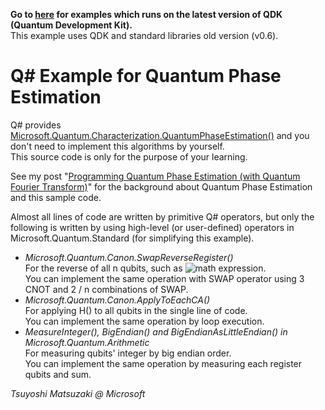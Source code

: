 **Go to [here](https://github.com/tsmatz/quantum-algorithms-qsharp) for examples which runs on the latest version of QDK (Quantum Development Kit).**<br>
This example uses QDK and standard libraries old version (v0.6).

# Q# Example for Quantum Phase Estimation

Q# provides [Microsoft.Quantum.Characterization.QuantumPhaseEstimation()](https://docs.microsoft.com/en-us/qsharp/api/qsharp/microsoft.quantum.characterization.quantumphaseestimation?view=qsharp-preview) and you don't need to implement this algorithms by yourself.    
This source code is only for the purpose of your learning.

See my post "[Programming Quantum Phase Estimation (with Quantum Fourier Transform)](https://tsmatz.wordpress.com/2019/04/26/quantum-computing-qsharp-quantum-fourier-transform-and-phase-estimation/)" for the background about Quantum Phase Estimation and this sample code.

Almost all lines of code are written by primitive Q# operators, but only the following is written by using high-level (or user-defined) operators in Microsoft.Quantum.Standard (for simplifying this example).

- *Microsoft.Quantum.Canon.SwapReverseRegister()*    
  For the reverse of all n qubits, such as ![math expression](https://chart.googleapis.com/chart?cht=tx&chl=%5cleft%7c+a_0+%5cright%3e+%5cleft%7c+a_1+%5cright%3e+%5cldots+%5cleft%7c+a_%7bn-1%7d+%5cright%3e+%5crightarrow+%5cleft%7c+a_%7bn-1%7d+%5cright%3e+%5cleft%7c+a_%7bn-2%7d+%5cright%3e+%5cldots+%5cleft%7c+a_0+%5cright%3e).    
  You can implement the same operation with SWAP operator using 3 CNOT and 2 / n combinations of SWAP.
- *Microsoft.Quantum.Canon.ApplyToEachCA()*    
  For applying H() to all qubits in the single line of code.    
  You can implement the same operation by loop execution.
- *MeasureInteger(), BigEndian() and BigEndianAsLittleEndian() in Microsoft.Quantum.Arithmetic*    
  For measuring qubits' integer by big endian order.    
  You can implement the same operation by measuring each register qubits and sum.

*Tsuyoshi Matsuzaki @ Microsoft*
